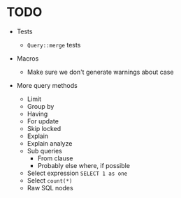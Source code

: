 # TODO

- Tests
  - `Query::merge` tests

- Macros
  - Make sure we don't generate warnings about case

- More query methods
  - Limit
  - Group by
  - Having
  - For update
  - Skip locked
  - Explain
  - Explain analyze
  - Sub queries
    - From clause
    - Probably else where, if possible
  - Select expression `SELECT 1 as one`
  - Select `count(*)`
  - Raw SQL nodes
